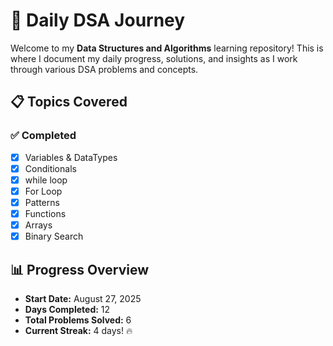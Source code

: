 # 🚀 Daily DSA Journey

Welcome to my **Data Structures and Algorithms** learning repository! This is where I document my daily progress, solutions, and insights as I work through various DSA problems and concepts.

## 📋 Topics Covered

### ✅ Completed

- [x] Variables & DataTypes
- [x] Conditionals
- [x] while loop
- [x] For Loop
- [x] Patterns
- [x] Functions
- [x] Arrays
- [x] Binary Search

## 📊 Progress Overview

- **Start Date:** August 27, 2025
- **Days Completed:** 12
- **Total Problems Solved:** 6
- **Current Streak:** 4 days! 🔥
